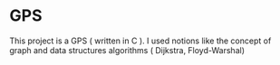 # GPS
This project is a GPS ( written in C ). I used notions like the concept of graph and data structures algorithms ( Dijkstra, Floyd-Warshal)
